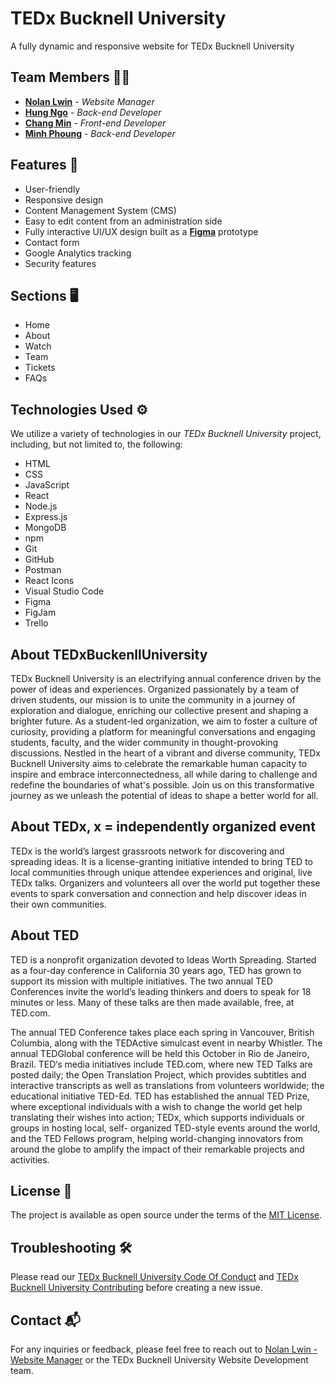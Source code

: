 # TEDx Bucknell University 

A fully dynamic and responsive website for TEDx Bucknell University

## Team Members :man_technologist:

- [**Nolan Lwin**](https://github.com/i-am-nolan25) - *Website Manager*
- [**Hung Ngo**](https://github.com/hungngo04) - *Back-end Developer*
- [**Chang Min**](https://github.com/changminbark) - *Front-end Developer*
- [**Minh Phoung**](https://github.com/ctmphuongg) - *Back-end Developer*

## Features :rocket:

- User-friendly
- Responsive design
- Content Management System (CMS)
- Easy to edit content from an administration side
- Fully interactive UI/UX design built as a [**Figma**](https://www.figma.com/file/VBhfWTjanN0XcKDvzpP2ZS/TEDxBucknellUniversity?type=design&node-id=0%3A1&mode=design&t=AZk9ovtcdixxdPp8-1) prototype
- Contact form
- Google Analytics tracking
- Security features

## Sections :desktop_computer:

- Home
- About
- Watch
- Team
- Tickets
- FAQs

## Technologies Used :gear:

We utilize a variety of technologies in our *TEDx Bucknell University* project, including, but not limited to, the following:

- HTML
- CSS
- JavaScript
- React
- Node.js
- Express.js
- MongoDB
- npm
- Git
- GitHub
- Postman
- React Icons
- Visual Studio Code
- Figma
- FigJam
- Trello

## About TEDxBuckenllUniversity

TEDx Bucknell University is an electrifying annual conference driven by the power of ideas and experiences. Organized passionately by a team of driven students, our mission is to unite the community in a journey of exploration and dialogue, enriching our collective present and shaping a brighter future. As a student-led organization, we aim to foster a culture of curiosity, providing a platform for meaningful conversations and engaging students, faculty, and the wider community in thought-provoking discussions. Nestled in the heart of a vibrant and diverse community, TEDx Bucknell University aims to celebrate the remarkable human capacity to inspire and embrace interconnectedness, all while daring to challenge and redefine the boundaries of what's possible. Join us on this transformative journey as we unleash the potential of ideas to shape a better world for all.

## About TEDx, x = independently organized event

TEDx is the world’s largest grassroots network for discovering and spreading ideas. It is a license-granting initiative intended to bring TED to local communities through unique attendee experiences and original, live TEDx talks. Organizers and volunteers all over the world put together these events to spark conversation and connection and help discover ideas in their own communities.

## About TED

TED is a nonprofit organization devoted to Ideas Worth Spreading. Started as a four-day conference in California 30 years ago, TED has grown to support its mission with multiple initiatives. The two annual TED Conferences invite the world’s leading thinkers and doers to speak for 18 minutes or less. Many of these talks are then made available, free, at TED.com.

The annual TED Conference takes place each spring in Vancouver, British Columbia, along with the TEDActive simulcast event in nearby Whistler. The annual TEDGlobal conference will be held this October in Rio de Janeiro, Brazil. TED‘s media initiatives include TED.com, where new TED Talks are posted daily; the Open Translation Project, which provides subtitles and interactive transcripts as well as translations from volunteers worldwide; the educational initiative TED-Ed. TED has established the annual TED Prize, where exceptional individuals with a wish to change the world get help translating their wishes into action; TEDx, which supports individuals or groups in hosting local, self- organized TED-style events around the world, and the TED Fellows program, helping world-changing innovators from around the globe to amplify the impact of their remarkable projects and activities.

## License :page_facing_up:

The project is available as open source under the terms of the [MIT License](https://github.com/hungngo04/TEDxBucknell2023/blob/main/LICENSE). 

## Troubleshooting :hammer_and_wrench:

Please read our [TEDx Bucknell University Code Of Conduct](CODE_OF_CONDUCT.md) and [TEDx Bucknell University Contributing](CONTRIBUTING.md) before creating a new issue.

## Contact :mailbox_with_mail:

For any inquiries or feedback, please feel free to reach out to [Nolan Lwin - Website Manager](nl020@bucknell.edu) or the TEDx Bucknell University Website Development team.
